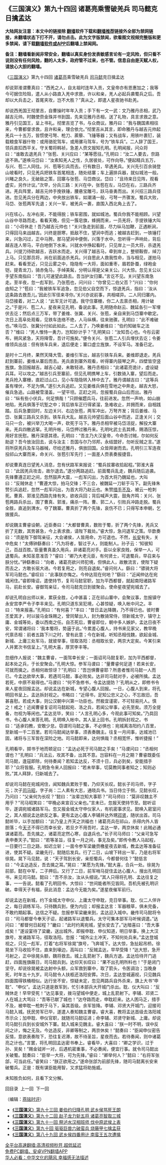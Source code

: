  <!-- 面包屑导航 --> <h2>《三国演义》第九十四回 诸葛亮乘雪破羌兵 司马懿克日擒孟达</h2> <p class="notice"><b>大陆网友注意：本文中的链接除 <a href="https://github.com/bannedbook/fanqiang" >翻墙</a>软件下载和<a href="https://github.com/killgcd/justmysocks/blob/master/README.md">翻墙推荐</a>链接外全部为禁网链接，未翻墙状态下打不开，请勿点击。此为文字版禁闻，欲看图文视频完整版和更多禁闻，请下载<a href="https://github.com/bannedbook/fanqiang">翻墙软件或APP</a>后翻墙上禁闻网。</p><p>备注：翻墙看新闻非常安全，翻墙以真实身份发表敏感言论有一定风险，但只看不说则没有任何风险，翻的人太多，政府管不过来，也不管。信息自由是天赋人权，请放心大胆的翻墙。</b></p>  <div class="entry"> <p><p></p> <p>&#12298;<a href="https://www.bannedbook.org/bnews/tag/%e4%b8%89%e5%9b%bd%e6%bc%94%e4%b9%89/" class="st_tag internal_tag" rel="tag" title="标签 三国演义 下的日志">三国演义</a>&#12299;第九十四回 <a href="https://www.bannedbook.org/bnews/tag/%e8%af%b8%e8%91%9b%e4%ba%ae/" class="st_tag internal_tag" rel="tag" title="标签 诸葛亮 下的日志">诸葛亮</a>乘雪破羌兵 <a href="https://www.bannedbook.org/bnews/tag/%E5%8F%B8%E9%A9%AC%E6%87%BF/" class="st_tag internal_tag" rel="tag" title="标签 司马懿 下的日志">司马懿</a>克日擒孟达</p> <p>   却说郭淮谓曹真曰&#65306;&#8220;西羌之人&#65292;自太祖时连年入贡&#65292;文皇帝亦有恩惠加之&#65307;我等今可据住险阻&#65292;遣人从小路直入羌中求救&#65292;许以和亲&#65292;羌人必起兵袭蜀兵之后&#12290;吾却以大兵击之&#65292;首尾夹攻&#65292;岂不大胜&#65311;&#8221;真从之&#65292;即遣人星夜驰书赴羌&#12290;</p> <p>却说西羌国王彻里吉&#65292;自曹操时年年入贡&#65307;手下有一文一武&#65306;文乃雅丹丞相&#65292;武乃越吉元帅&#12290;时魏使赍金珠并书到国&#65292;先来见雅丹丞相&#65292;送了礼物&#65292;具言求救之意&#12290;雅丹引见国王&#65292;呈上书礼&#12290;彻里吉览了书&#65292;与众商议&#12290;雅丹曰&#65306;&#8220;我与魏国素相往来&#65292;今曹都督求救&#65292;且许和亲&#65292;理合依允&#12290;&#8221;彻里吉从其言&#65292;即命雅丹与越吉元帅起羌兵一十五万&#65292;皆惯使弓弩&#12289;枪刀&#12289;蒺藜&#12289;飞锤等器&#65307;又有战车&#65292;用铁叶裹钉&#65292;装载粮食军器什物&#65306;或用骆驼驾车&#65292;或用骡马驾车&#65292;号为&#8220;铁车兵&#8221;&#12290;二人辞了国王&#65292;领兵直扣西平关&#12290;守关蜀将韩祯&#65292;急差人赍文报知孔明&#12290;孔明闻报&#65292;问众将曰&#65306;&#8220;谁敢去退羌兵&#65311;&#8221;张苞&#12289;关兴应曰&#65306;&#8220;某等愿往&#12290;&#8221;孔明曰&#65306;&#8220;汝二人要去&#65292;奈路途不熟&#12290;&#8221;遂唤马岱曰&#65306;&#8220;汝素知羌人之性&#65292;久居彼处&#65292;可作向导&#12290;&#8221;便起精兵五万&#65292;与兴&#12289;苞二人同往&#12290;兴&#12289;苞等引兵而去&#12290;行有数日&#65292;早遇羌兵&#12290;关兴先引百余骑登山坡看时&#65292;只见羌兵把铁车首尾相连&#65292;随处结寨&#65307;车上遍排兵器&#65292;就似城池一般&#12290;兴睹之良久&#65292;无破敌之策&#65292;回寨与张苞&#12289;马岱商议&#12290;岱曰&#65306;&#8220;且待来日见阵&#65292;观看虚实&#65292;另作计议&#12290;&#8221;次早&#65292;分兵三路&#65306;关兴在中&#65292;张苞在左&#65292;马岱在右&#65292;三路兵齐进&#12290;羌兵阵里&#65292;越吉元帅手挽铁锤&#65292;腰悬宝雕弓&#65292;跃马奋勇而出&#12290;关兴招三路兵径进&#12290;忽见羌兵分在两边&#65292;中央放出铁车&#65292;如潮涌一般&#65292;弓弩一齐骤发&#12290;蜀兵大败&#65292;马岱&#12289;张苞两军先退&#65307;关兴一军&#65292;被羌兵一裹&#65292;直围入西北角上去了&#12290;</p>  <p>   兴在垓心&#65292;左冲右突&#65292;不能得脱&#65307;铁车密围&#65292;就如城池&#12290;蜀兵你我不能相顾&#12290;兴望山谷中寻路而走&#12290;看看天晚&#65292;但见一簇皂旗&#65292;蜂拥而来&#65292;一员羌将&#65292;手提铁锤大叫曰&#65306;&#8220;小将休走&#65281;吾乃越吉元帅也&#65281;&#8221;关兴急走到前面&#65292;尽力纵马加鞭&#65292;正遇断涧&#65292;只得回马来战越吉&#12290;兴终是胆寒&#65292;抵敌不住&#65292;望涧中而逃&#65307;被越吉赶到&#65292;一铁锤打来&#65292;兴急闪过&#65292;正中马胯&#12290;那马望涧中便倒&#65292;兴落于水中&#12290;忽听得一声响处&#65292;背后越吉连人带马&#65292;平白地倒下水来&#12290;兴就水中挣起看时&#65292;只见岸上一员大将&#65292;杀退羌兵&#12290;兴提刀待砍越吉&#65292;吉跃水而走&#12290;关兴得了越吉马&#65292;牵到岸上&#65292;整顿鞍辔&#65292;绰刀上马&#12290;只见那员将&#65292;尚在前面追杀羌兵&#12290;兴自思此人救我性命&#65292;当与相见&#65292;遂拍马赶来&#12290;看看至近&#65292;只见云雾之中&#65292;隐隐有一大将&#65292;面如重枣&#65292;眉若卧蚕&#65292;绿袍金铠&#65292;提青龙刀&#65292;骑赤兔马&#65292;手绰美髯&#65292;分明认得是父亲关公&#12290;兴大惊&#12290;忽见关公以手望东南指曰&#65306;&#8220;吾儿可速望此路去&#12290;吾当护汝归寨&#12290;&#8221;言讫不见&#12290;关兴望东南急走&#12290;至半夜&#65292;忽一彪军到&#65292;乃张苞也&#65292;问兴曰&#65306;&#8220;你曾见二伯父否&#65311;&#8221;兴曰&#65306;&#8220;你何由知之&#65311;&#8221;苞曰&#65306;&#8220;我被铁车军追急&#65292;忽见伯父自空而下&#65292;惊退羌兵&#65292;指曰&#65306;&#8216;汝从这条路去救吾儿&#12290;&#8217;因此引军径来寻你&#12290;&#8217;关兴亦说前事&#65292;共相嗟异&#12290;二人同归寨内&#12290;马岱接着&#65292;对二人说&#65306;&#8220;此军无计可退&#12290;我守住寨栅&#65292;你二人去禀丞相&#65292;用计破之&#12290;&#8221;于是兴&#12289;苞二人&#65292;星夜来见孔明&#65292;备说此事&#12290;孔明随命赵云&#12289;魏延各引一军埋伏去讫&#65307;然后点三万军&#65292;带了姜维&#12289;张冀&#12289;关兴&#12289;张苞&#65292;亲自来到马岱寨中歇定&#12290;次日上高阜处观看&#65292;见铁车连络不绝&#65292;人马纵横&#65292;往来驰骤&#12290;孔明曰&#65306;&#8220;此不难破也&#12290;&#8221;唤马岱&#12289;张冀分付如此如此&#12290;二人去了&#65292;乃唤姜维曰&#65306;&#8220;伯约知破车之法否&#65311;&#8221;维曰&#65306;&#8220;羌人惟恃一勇力&#65292;岂知妙计乎&#65311;&#8221;孔明笑曰&#65306;&#8220;汝知吾心也&#12290;今彤云密布&#65292;朔风紧急&#65292;天将降雪&#65292;吾计可施矣&#12290;&#8221;便令关兴&#12289;张苞二人引兵埋伏去讫&#65307;令姜维领兵出战&#65306;但有铁车兵来&#65292;退后便走&#65307;寨口虚立旌旗&#65292;不设军马&#12290;准备已定&#12290;</p> <p>   是时十二月终&#65292;果然天降大雪&#12290;姜维引军出&#65292;越吉引铁车兵来&#12290;姜维即退走&#12290;羌兵赶到寨前&#65292;姜维从寨后而去&#12290;羌兵直到寨外观看&#65292;听得寨内鼓琴之声&#65292;四壁皆空竖旌旗&#65292;急回报越吉&#12290;越吉心疑&#65292;未敢轻进&#12290;雅丹丞相曰&#65306;&#8220;此诸葛亮诡计&#65292;虚设疑兵耳&#12290;可以攻之&#12290;&#8221;越吉引兵至寨前&#65292;但见孔明携琴上车&#65292;引数骑入寨&#65292;望后而走&#12290;羌兵抢入寨栅&#65292;直赶过山口&#65292;见小车隐隐转入林中去了&#12290;雅丹谓越吉曰&#65306;&#8220;这等兵虽有埋伏&#65292;不足为惧&#12290;&#8221;遂引大兵追赶&#12290;又见姜维兵俱在雪地之中奔走&#12290;越吉大怒&#65292;催兵急追&#12290;山路被雪漫盖&#65292;一望平坦&#12290;正赶之间&#65292;忽报蜀兵自山后而出&#12290;雅丹曰&#65306;&#8220;纵有些小伏兵&#65292;何足惧哉&#65281;&#8221;只顾催趱兵马&#65292;往前进发&#12290;忽然一声响&#65292;如山崩地陷&#65292;羌兵俱落于坑堑之中&#65307;背后铁车正行得紧溜&#65292;急难收止&#65292;并拥而来&#65292;自相践踏&#12290;后兵急要回时&#65292;左边关兴&#12289;右边张苞&#65292;两军冲出&#65292;万弩齐发&#65307;背后姜维&#12289;马岱&#12289;张冀三路兵又杀到&#12290;铁车兵大乱&#12290;越吉元帅望后面山谷中而逃&#65292;正逢关兴&#65307;交马只一合&#65292;被兴举刀大喝一声&#65292;砍死于马下&#12290;雅丹丞相早被马岱活捉&#65292;解投大寨来&#12290;羌兵四散逃窜&#12290;孔明升帐&#65292;马岱押过雅丹来&#12290;孔明叱武士去其缚&#65292;赐酒压惊&#65292;用好言抚慰&#12290;雅丹深感其德&#12290;孔明曰&#65306;&#8220;吾主乃大汉皇帝&#65292;今命吾讨贼&#65292;尔如何反助逆&#65311;吾今放汝回去&#65292;说与汝主&#65306;吾国与尔乃邻邦&#65292;永结盟好&#65292;勿听反贼之言&#12290;&#8221;遂将所获羌兵及车马器械&#65292;尽给还雅丹&#65292;俱放回国&#12290;众皆拜谢而去&#12290;孔明引三军连夜投祁山大寨而来&#65292;命关兴&#12289;张苞引军先行&#65307;一面差人赍表奏报捷音&#12290;</p> <p>却说曹真连日望羌人消息&#65292;忽有伏路军来报说&#65306;&#8220;蜀兵拔寨收拾起程&#12290;&#8221;郭淮大喜曰&#65306;&#8220;此因羌兵攻击&#65292;故尔退去&#12290;&#8221;遂分两路追赶&#12290;前面蜀兵乱走&#65292;魏兵随后追袭&#12290;先锋曹遵正赶之间&#65292;忽然鼓声大震&#65292;一彪军闪出&#65292;为首大将乃魏延也&#65292;大叫曰&#65306;&#8220;反贼休走&#65281;&#8221;曹遵大惊&#65292;拍马交锋&#65307;不三合&#65292;被魏延一刀斩于马下&#12290;副先锋朱赞引兵追赶&#65292;忽然一彪军闪出&#65292;为首大将乃赵云也&#12290;朱赞<a href="https://www.bannedbook.org/bnews/tag/%E6%8E%AA%E6%89%8B%E4%B8%8D%E5%8F%8A/" class="st_tag internal_tag" rel="tag" title="标签 措手不及 下的日志">措手不及</a>&#65292;被云一枪刺死&#12290;曹真&#12289;郭淮见西路先锋有失&#65292;欲收兵回&#65307;背后喊声大震&#65292;鼓角齐鸣&#65306;关兴&#12289;张苞两路兵杀出&#65292;围了曹真&#12289;郭淮&#65292;痛杀一阵&#12290;曹&#12289;郭二人&#65292;引败兵冲路走脱&#12290;蜀兵全胜&#65292;直追到渭水&#65292;夺了魏寨&#12290;曹真折了两个先锋&#65292;哀伤不已&#65307;只得写本申朝&#65292;乞拨援兵&#12290;</p> <p>   却说魏主曹睿设朝&#65292;近臣奏曰&#65306;&#8220;大都督曹真&#65292;数败于蜀&#65292;折了两个先锋&#65292;羌兵又折了无数&#65292;其势甚急&#65292;今上表求救&#65292;请陛下裁处&#12290;&#8221;睿大惊&#65292;急问退军之策&#12290;华歆奏曰&#65306;&#8220;须是陛下御驾亲征&#65292;大会诸侯&#65292;人皆用命&#65292;方可退也&#12290;不然&#65292;<a href="https://www.bannedbook.org/bnews/tag/%e9%95%bf%e5%ae%89/" class="st_tag internal_tag" rel="tag" title="标签 长安 下的日志">长安</a>有失&#65292;关中危矣&#65281;&#8221;太傅钟繇奏曰&#65306;&#8220;凡为将者&#65292;智过于人&#65292;则能制人&#12290;孙子云&#65306;&#8216;知彼知己&#65292;百战百胜&#12290;&#8217;臣量曹真虽久用兵&#65292;非诸葛亮对手&#12290;臣以全家良贱&#65292;保举一人&#65292;可退蜀兵&#12290;未知圣意准否&#65311;&#8221;睿曰&#65306;&#8220;卿乃大老元臣&#65292;有何贤士&#65292;可退蜀兵&#65292;早召来与朕分忧&#12290;&#8221;钟繇奏曰&#65306;&#8220;向者&#65292;诸葛亮欲兴师犯境&#65292;但惧此人&#65292;故散流言&#65292;使陛下疑而去之&#65292;方敢长驱大进&#12290;今若复用之&#65292;则亮自退矣&#12290;&#8221;睿问何人&#12290;繇曰&#65306;&#8220;骠骑大将军司马懿也&#12290;&#8221;睿叹曰&#65306;&#8220;此事朕亦悔之&#12290;今仲达现在何地&#65311;&#8221;繇曰&#65306;&#8220;近闻仲达在宛城闲住&#12290;&#8221;睿即降诏&#65292;遣使持节&#65292;复司马懿官职&#65292;加为平西都督&#65292;就起南阳诸路军马&#65292;前赴长安&#12290;睿御驾亲征&#65292;令司马懿克日到彼聚会&#12290;使命星夜望宛城去了&#12290;</p>  <p>却说孔明自出师以来&#65292;累获全胜&#65292;心中甚喜&#65307;正在祁山寨中&#65292;会聚议事&#65292;忽报镇守永安宫李严令子李丰来见&#12290;孔明只道东吴犯境&#65292;心甚惊疑&#65292;唤入帐中问之&#12290;丰曰&#65306;&#8220;特来报喜&#12290;&#8221;孔明曰&#65306;&#8220;有何喜&#65311;&#8221;丰曰&#65306;&#8220;昔日孟达降魏&#65292;乃不得已也&#12290;彼时曹丕爱其才&#65292;时以骏马金珠赐之&#65292;曾同辇出入&#65292;封为散骑常侍&#65292;领新城太守&#65292;镇守上庸&#12289;金城等处&#65292;委以西南之任&#12290;自丕死后&#65292;曹睿即位&#65292;朝中多人嫉妒&#65292;孟达日夜不安&#65292;常谓诸将曰&#65306;&#8216;我本蜀将&#65292;势逼于此&#12290;&#8217;今累差心腹人&#65292;持书来见家父&#65292;教早晚代禀丞相&#65306;前者五路下川之时&#65292;曾有此意&#65307;今在新城&#65292;听知丞相伐魏&#65292;欲起金城&#12289;新城&#12289;上庸三处军马&#65292;就彼举事&#65292;径取洛阳&#65306;丞相取长安&#65292;两京大定矣&#12290;今某引来人并累次书信呈上&#12290;&#8221;孔明大喜&#65292;厚赏李丰等&#12290;</p> <p>   忽细作人报说&#65306;&#8220;魏主曹睿&#65292;一面驾幸长安&#65307;一面诏司马懿复职&#65292;加为平西都督&#65292;起本处之兵&#65292;于长安聚会&#12290;&#8221;孔明大惊&#12290;参军马谡曰&#65306;&#8220;量曹睿何足道&#65281;若来长安&#65292;可就而擒之&#12290;丞相何故惊讶&#65311;&#8221;孔明曰&#65306;&#8220;吾岂惧曹睿耶&#65311;所患者惟司马懿一人而已&#12290;今孟达欲举大事&#65292;若遇司马懿&#65292;事必败矣&#12290;达非司马懿对手&#65292;必被所擒&#12290;孟达若死&#65292;中原不易得也&#12290;&#8221;马谡曰&#65306;&#8220;何不急修书&#65292;令孟达提防&#65311;&#8217;孔明从之&#65292;即修书令来人星夜回报孟达&#12290;却说孟达在新城&#65292;专望心腹人回报&#12290;一日&#65292;心腹人到来&#65292;将孔明回书呈上&#12290;孟达拆封视之&#12290;书略曰&#65306;&#8220;近得书&#65292;足知公忠义之心&#65292;不忘故旧&#65292;吾甚喜慰&#12290;若成大事&#65292;则公汉朝中兴第一功臣也&#12290;然极宜谨密&#65292;不可轻易托人&#12290;慎之&#65281;戒之&#65281;近闻曹睿复诏司马懿起宛&#12289;洛之兵&#65292;若闻公举事&#65292;必先至矣&#12290;须万全提备&#65292;勿视为等闲也&#12290;&#8221;孟达览毕&#65292;笑曰&#65306;&#8220;人言孔明心多&#65292;今观此事可知矣&#12290;&#8221;乃具回书&#65292;令心腹人来答孔明&#12290;孔明唤入帐中&#12290;其人呈上回书&#12290;孔明拆封视之&#12290;书曰&#65306;&#8220;适承钧教&#65292;安敢少怠&#12290;窃谓司马懿之事&#65292;不必惧也&#65306;宛城离洛阳约八百里&#65292;至新城一千二百里&#12290;若司马懿闻达举事&#65292;须表奏魏主&#12290;往复一月间事&#65292;达城池已固&#65292;诸将与三军皆在深险之地&#12290;司马懿即来&#65292;达何惧哉&#65311;丞相宽怀&#65292;惟听捷报&#65281;&#8221;</p> <p>孔明看毕&#65292;掷书于地而顿足曰&#65306;&#8220;孟达必死于司马懿之手矣&#65281;&#8221;马谡问曰&#65306;&#8220;丞相何谓也&#65311;&#8221;孔明曰&#65306;&#8220;兵法云&#65292;攻其不备&#65292;出其不意&#12290;岂容料在一月之期&#65311;曹睿既委任司马懿&#65292;逢寇即除&#65292;何待奏闻&#65311;若知孟达反&#65292;不须十日&#65292;兵必到矣&#65292;安能措手耶&#65311;&#8221;众将皆服&#12290;孔明急令来人回报曰&#65306;&#8220;若未举事&#65292;切莫教同事者知之&#65307;知则必败&#12290;&#8221;其人拜辞&#65292;归新城去了&#12290;</p> <p>   却说司马懿在宛城闲住&#65292;闻知魏兵累败于蜀&#65292;乃仰天长叹&#12290;懿长子司马师&#65292;字子元&#65307;次子<a href="https://www.bannedbook.org/bnews/tag/%e5%8f%b8%e9%a9%ac%e6%98%ad/" class="st_tag internal_tag" rel="tag" title="标签 司马昭 下的日志">司马昭</a>&#65292;字子尚&#65306;二人素有大志&#65292;通晓兵书&#12290;当日侍立于侧&#65292;见懿长叹&#65292;乃问曰&#65306;&#8220;父亲何为长叹&#65311;&#8221;懿曰&#65306;&#8220;汝辈岂知大事耶&#65311;&#8221;司马师曰&#65306;&#8220;莫非叹魏主不用乎&#65311;&#8221;司马昭笑曰&#65306;&#8220;早晚必来宣召父亲也&#12290;&#8221;言未已&#65292;忽报天使持节至&#12290;懿听诏毕&#65292;遂调宛城诸路军马&#12290;忽又报金城太守申仪家人&#65292;有机密事求见&#12290;懿唤入密室问之&#65292;其人细说孟达欲反之事&#12290;更有孟达心腹人李辅并达外甥<span class='wp_keywordlink'><a href="https://www.bannedbook.org/forum2/topic1652.html" title="邓贤《邓贤文集》" target="_blank">邓贤</a></span>&#65292;随状出首&#12290;司马懿听毕&#65292;以手加额曰&#65306;&#8220;此乃皇上齐天之洪福也&#65281;诸葛亮兵在祁山&#65292;杀得内外人皆胆落&#65307;今<a href="https://www.bannedbook.org/bnews/tag/%e5%a4%a9%e5%ad%90/" class="st_tag internal_tag" rel="tag" title="标签 天子 下的日志">天子</a>不得已而幸长安&#65292;若旦夕不用吾时&#65292;孟达一举&#65292;两京休矣&#65281;此贼必通谋诸葛亮&#12290;吾先擒之&#65292;诸葛亮定然心寒&#65292;自退兵也&#12290;&#8221;长子司马师曰&#65306;&#8220;父亲可急写表申奏天子&#12290;&#8221;懿曰&#65306;&#8220;若等圣旨&#65292;往复一月之间&#65292;事无及矣&#12290;&#8221;即传令教人马起程&#65292;一日要行二日之路&#65292;如迟立斩&#65307;一面令参军梁畿赍檄星夜去新城&#65292;教孟达等准备征进&#65292;使其不疑&#12290;梁畿先行&#65292;懿随后发兵&#12290;行了二日&#65292;山坡下转出一军&#65292;乃是右将军徐晃&#12290;晃下马见懿&#65292;说&#65306;&#8220;天子驾到长安&#65292;亲拒蜀兵&#65292;今都督何往&#65311;&#8221;懿低言曰&#65306;&#8220;今孟达造反&#65292;吾去擒之耳&#12290;&#8221;晃曰&#65306;&#8220;某愿为先锋&#12290;&#8221;懿大喜&#65292;合兵一处&#12290;徐晃为前部&#65292;懿在中军&#65292;二子押后&#12290;又行了二日&#65292;前军哨马捉住孟达心腹人&#65292;搜出孔明回书&#65292;来见司马懿&#12290;懿曰&#65306;&#8220;吾不杀汝&#65292;汝从头细说&#12290;&#8221;其人只得将孔明&#12289;孟达往复之事&#65292;一一告说&#12290;懿看了孔明回书&#65292;大惊曰&#65306;&#8220;世间能者所见皆同&#12290;吾机先被孔明识破&#12290;幸得天子有福&#65292;获此消息&#65306;孟达今无能为矣&#12290;&#8221;遂星夜催军前行&#12290;</p>  <p>   却说孟达在新城&#65292;约下金城太守申仪&#12289;上庸太守申耽&#65292;克日举事&#12290;耽&#12289;仪二人佯许之&#65292;每日调练军马&#65292;只待魏兵到&#65292;便为内应&#65307;却报孟达言&#65306;军器粮草&#65292;俱未完备&#65292;不敢约期起事&#12290;达信之不疑&#12290;忽报参军梁畿来到&#65292;孟达迎入城中&#12290;畿传司马懿将令曰&#65306;&#8220;司马都督今奉天子诏&#65292;起诸路军以退蜀兵&#12290;太守可集本部军马听候调遣&#12290;&#8221;达问曰&#65306;&#8220;都督何日起程&#65311;&#8221;畿曰&#65306;&#8220;此时约离宛城&#65292;望长安去了&#12290;&#8221;达暗喜曰&#65306;&#8220;吾大事成矣&#65281;&#8221;遂设宴待了梁畿&#65292;送出城外&#65292;即报申耽&#12289;申仪知道&#65292;明日举事&#65292;换上大汉旗号&#65292;发诸路军马&#65292;径取洛阳&#12290;忽报&#65306;&#8220;城外尘土冲天&#65292;不知何处兵来&#12290;&#8221;孟达登城视之&#65292;只见一彪军&#65292;打着&#8220;右将军徐晃&#8221;旗号&#65292;飞奔城下&#12290;达大惊&#65292;急扯起吊桥&#12290;徐晃坐下马收拾不住&#65292;直来到壕边&#65292;高叫曰&#65306;&#8220;反贼孟达&#65292;早早受降&#65281;&#8221;达大怒&#65292;急开弓射之&#65292;正中徐晃头额&#65292;魏将救去&#12290;城上乱箭射下&#65292;魏兵方退&#12290;孟达恰待开门追赶&#65292;四面旌旗蔽日&#65292;司马懿兵到&#12290;达仰天长叹曰&#65306;&#8220;果不出孔明所料也&#65281;&#8221;于是闭门坚守&#12290;却说徐晃被孟达射中头额&#65292;众军救到寨中&#65292;取了箭头&#65292;令医调治&#65307;当晚身死&#65292;时年五十九岁&#12290;司马懿令人扶柩还洛阳安葬&#12290;次日&#65292;孟达登城遍视&#65292;只见魏兵四面围得铁桶相似&#12290;达行坐不安&#65292;惊疑未定&#65292;忽见两路兵自外杀来&#65292;旗上大书&#8220;申耽&#8221;&#12289;&#8220;申仪&#8221;&#12290;孟达只道是救军到&#65292;忙引本部兵大开城门杀出&#12290;耽&#12289;仪大叫曰&#65306;&#8220;反贼休走&#65281;早早受死&#65281;&#8221;达见事变&#65292;拨马望城中便走&#65292;城上乱箭射下&#12290;李辅&#12289;邓贤二人在城上大骂曰&#65306;&#8220;吾等已献了城也&#65281;&#8221;达夺路而走&#65292;申耽赶来&#12290;达人困马乏&#65292;措手不及&#65292;被申耽一枪刺于马下&#65292;枭其首级&#12290;余军皆降&#12290;李辅&#12289;邓贤大开城门&#65292;迎接司马懿入城&#12290;抚民劳军已毕&#65292;遂遣人奏知魏主曹睿&#12290;睿大喜&#65292;教将孟达首级去洛阳城市示众&#65307;加申耽&#12289;申仪官职&#65292;就随司马懿征进&#65307;命李辅&#12289;邓贤守新城&#12289;上庸&#12290;却说司马懿引兵到长安城外下寨&#12290;懿入城来见魏主&#12290;睿大喜曰&#65306;&#8220;朕一时不明&#65292;误中反间之计&#65292;悔之无及&#12290;今达造反&#65292;非卿等制之&#65292;两京休矣&#65281;&#8221;懿奏曰&#65306;&#8220;臣闻申仪密告反情&#65292;意欲表奏陛下&#65292;恐往复迟滞&#65292;故不待圣旨&#65292;星夜而去&#12290;若待奏闻&#65292;则中诸葛亮之计也&#12290;&#8221;言罢&#65292;将孔明回孟达密书奉上&#12290;睿看毕&#65292;大喜曰&#65306;&#8220;卿之学识&#65292;过于孙&#12289;吴矣&#65281;&#8221;赐金钺斧一对&#65292;后遇机密重事&#65292;不必奏闻&#65292;便宜行事&#12290;就令司马懿出关破蜀&#12290;懿奏曰&#65306;&#8220;臣举一大将&#65292;可为先锋&#12290;&#8221;睿曰&#65306;&#8220;卿举何人&#65311;&#8221;懿曰&#65306;&#8220;右将军张郃&#65292;可当此任&#12290;&#8221;睿笑曰&#65306;&#8220;朕正欲用之&#12290;&#8221;遂命张郃为前部先锋&#65292;随司马懿离长安来破蜀兵&#12290;正是&#65306;既有谋臣能用智&#65292;又求猛将助施威&#12290;</p> <p>未知胜负如何&#65292;且看下文分解&#12290;</p> <p>回目录&nbsp; 上一回&nbsp; 下一回</p> <p>&#65288;编辑&#65306;<a href="https://www.bannedbook.org/bnews/tag/%e7%87%95%e9%93%ad%e6%97%b6%e8%af%84/" class="st_tag internal_tag" rel="tag" title="标签 燕铭时评 下的日志">燕铭时评</a>&#65289;</p>  <div id="taboola-mid-1"></div>  <ul class='op-related-articles' title='相关阅读'> <li><a href='https://www.bannedbook.org/bnews/comments/20220627/1750534.html' target='_blank'>《<b>三国演义</b>》第九十三回 姜伯约归降孔明 武乡侯骂死王朗</a></li> <li><a href='https://www.bannedbook.org/bnews/comments/20220625/1749987.html' target='_blank'>《<b>三国演义</b>》第九十二回 赵子龙力斩五将 诸葛亮智取三城</a></li> <li><a href='https://www.bannedbook.org/bnews/comments/20220623/1749381.html' target='_blank'>《<b>三国演义</b>》第九十一回 祭泸水汉相班师 伐中原武侯上表</a></li> <li><a href='https://www.bannedbook.org/bnews/comments/20220622/1748683.html' target='_blank'>《<b>三国演义</b>》第九十回 驱驱巨兽六破蛮兵 烧藤甲七擒孟获</a></li> <li><a href='https://www.bannedbook.org/bnews/comments/20220621/1748124.html' target='_blank'>《<b>三国演义</b>》第八十九回 武乡侯四番用计 南蛮王五次遭擒</a></li> </ul> <p class="texttj"> <a href="https://github.com/bannedbook/fanqiang/wiki/V2ray%E6%9C%BA%E5%9C%BA" target="_blank">全平台高速翻墙:高清视频秒开,超低延迟</a><br/> <a href="https://github.com/bannedbook/fanqiang/wiki/%E7%A6%81%E9%97%BB%E7%BD%91%E5%AE%89%E5%8D%93%E7%BF%BB%E5%A2%99%E6%96%B0%E9%97%BBAPP" target="_blank">免费PC翻墙、安卓VPN翻墙APP</a><br/> <a href="https://www.bannedbook.org/bnews/comments/20220220/1694796.html" target="_blank">华人必看：中华文化的飓风 幸福感无法描述</a> </p><p> </p><a name='sharetosocial'></a>  <div style="margin-bottom:5px;padding-bottom:5px;clear:both"> <div id="archive-pix-1" class="banner-ads"> <!-- AuctionX Display platform tag START --> <div id="27602x728x90x621x_ADSLOT1" clicktrack="%%CLICK_URL_ESC%%"></div>  <!-- AuctionX Display platform tag END --> </div> <div id="archive-pix-2" class="banner-ads"> <!-- AuctionX Display platform tag START --> <div id="27556x300x250x621x_ADSLOT1" clicktrack="%%CLICK_URL_ESC%%" style="margin:0 auto;text-align:center"></div>  <!-- AuctionX Display platform tag END --> </div> </div>  <div id="archive-pix-1" class="banner-ads"> <!-- AuctionX Display platform tag START --> <div id="27603x728x90x621x_ADSLOT1" clicktrack="%%CLICK_URL_ESC%%"></div>  <!-- AuctionX Display platform tag END --> </div> </div><!--END ENTRY--> 